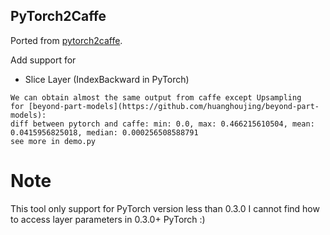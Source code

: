 ## PyTorch2Caffe

Ported from [pytorch2caffe](https://github.com/longcw/pytorch2caffe). 

Add support for 
+ Slice Layer (IndexBackward in PyTorch)

```
We can obtain almost the same output from caffe except Upsampling
for [beyond-part-models](https://github.com/huanghoujing/beyond-part-models): 
diff between pytorch and caffe: min: 0.0, max: 0.466215610504, mean: 0.0415956825018, median: 0.000256508588791
see more in demo.py
```

# Note

This tool only support for PyTorch version less than 0.3.0
I cannot find how to access layer parameters in 0.3.0+ PyTorch :)

